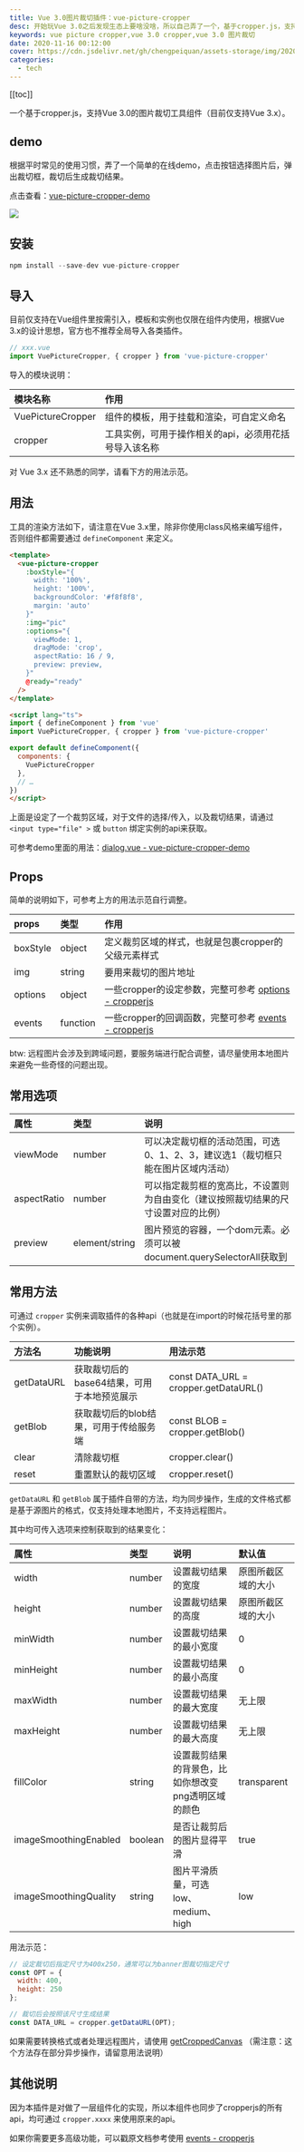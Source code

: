 ```yaml
---
title: Vue 3.0图片裁切插件：vue-picture-cropper
desc: 开始玩Vue 3.0之后发现生态上要啥没啥，所以自己弄了一个，基于cropper.js，支持Vue 3.0的图片裁切工具组件，支持在Vue组件里按需引入，模板和实例也仅限在组件内使用，根据Vue 3.x的设计思想，官方也不推荐全局导入各类插件。
keywords: vue picture cropper,vue 3.0 cropper,vue 3.0 图片裁切
date: 2020-11-16 00:12:00
cover: https://cdn.jsdelivr.net/gh/chengpeiquan/assets-storage/img/2020/12/1.jpg
categories: 
  - tech
---
```

[[toc]]

一个基于cropper.js，支持Vue 3.0的图片裁切工具组件（目前仅支持Vue 3.x）。

## demo

根据平时常见的使用习惯，弄了一个简单的在线demo，点击按钮选择图片后，弹出裁切框，裁切后生成裁切结果。

点击查看：[vue-picture-cropper-demo](https://chengpeiquan.github.io/vue-picture-cropper-demo/)

![](https://cdn.jsdelivr.net/gh/chengpeiquan/assets-storage/img/2020/12/preview.jpg)

## 安装

```js
npm install --save-dev vue-picture-cropper
```

## 导入

目前仅支持在Vue组件里按需引入，模板和实例也仅限在组件内使用，根据Vue 3.x的设计思想，官方也不推荐全局导入各类插件。

```js
// xxx.vue
import VuePictureCropper, { cropper } from 'vue-picture-cropper'
```

导入的模块说明：

模块名称|作用
:--|:--
VuePictureCropper|组件的模板，用于挂载和渲染，可自定义命名
cropper|工具实例，可用于操作相关的api，必须用花括号导入该名称

对 Vue 3.x 还不熟悉的同学，请看下方的用法示范。

## 用法

工具的渲染方法如下，请注意在Vue 3.x里，除非你使用class风格来编写组件，否则组件都需要通过 `defineComponent` 来定义。

```html
<template>
  <vue-picture-cropper
    :boxStyle="{
      width: '100%',
      height: '100%',
      backgroundColor: '#f8f8f8',
      margin: 'auto'
    }"
    :img="pic"
    :options="{
      viewMode: 1,
      dragMode: 'crop',
      aspectRatio: 16 / 9,
      preview: preview,
    }"
    @ready="ready"
  />
</template>

<script lang="ts">
import { defineComponent } from 'vue'
import VuePictureCropper, { cropper } from 'vue-picture-cropper'

export default defineComponent({
  components: {
    VuePictureCropper
  },
  // …
})
</script>
```

上面是设定了一个裁剪区域，对于文件的选择/传入，以及裁切结果，请通过 `<input type="file" >` 或 `button` 绑定实例的api来获取。

可参考demo里面的用法：[dialog.vue - vue-picture-cropper-demo](https://github.com/chengpeiquan/vue-picture-cropper-demo/blob/main/src/views/dialog.vue)

## Props

简单的说明如下，可参考上方的用法示范自行调整。

props|类型|作用
:--|:--|:--
boxStyle|object|定义裁剪区域的样式，也就是包裹cropper的父级元素样式
img|string|要用来裁切的图片地址
options|object|一些cropper的设定参数，完整可参考 [options - cropperjs](https://github.com/fengyuanchen/cropperjs#options)
events|function|一些cropper的回调函数，完整可参考 [events - cropperjs](https://github.com/fengyuanchen/cropperjs#events)

btw: 远程图片会涉及到跨域问题，要服务端进行配合调整，请尽量使用本地图片来避免一些奇怪的问题出现。

## 常用选项

属性|类型|说明
:--|:--|:--
viewMode|number|可以决定裁切框的活动范围，可选0、1、2、3，建议选1（裁切框只能在图片区域内活动）
aspectRatio|number|可以指定裁剪框的宽高比，不设置则为自由变化（建议按照裁切结果的尺寸设置对应的比例）
preview|element/string|图片预览的容器，一个dom元素。必须可以被document.querySelectorAll获取到

## 常用方法

可通过 `cropper` 实例来调取插件的各种api（也就是在import的时候花括号里的那个实例）。

方法名|功能说明|用法示范
:--|:--|:--
getDataURL|获取裁切后的base64结果，可用于本地预览展示|const DATA_URL = cropper.getDataURL()
getBlob|获取裁切后的blob结果，可用于传给服务端|const BLOB = cropper.getBlob()
clear|清除裁切框|cropper.clear()
reset|重置默认的裁切区域|cropper.reset()

`getDataURL` 和 `getBlob` 属于插件自带的方法，均为同步操作，生成的文件格式都是基于源图片的格式，仅支持处理本地图片，不支持远程图片。

其中均可传入选项来控制获取到的结果变化：

属性|类型|说明|默认值
:--|:--|:--|:--
width|number|设置裁切结果的宽度|原图所截区域的大小
height|number|设置裁切结果的高度|原图所截区域的大小
minWidth|number|设置裁切结果的最小宽度|0
minHeight|number|设置裁切结果的最小高度|0
maxWidth|number|设置裁切结果的最大宽度|无上限
maxHeight|number|设置裁切结果的最大高度|无上限
fillColor|string|设置裁剪结果的背景色，比如你想改变png透明区域的颜色|transparent
imageSmoothingEnabled|boolean|是否让裁剪后的图片显得平滑|true
imageSmoothingQuality|string|图片平滑质量，可选low、medium、high|low

用法示范：

```js
// 设定裁切后指定尺寸为400x250，通常可以为banner图裁切指定尺寸
const OPT = {
  width: 400,
  height: 250
};

// 裁切后会按照该尺寸生成结果
const DATA_URL = cropper.getDataURL(OPT);
```

如果需要转换格式或者处理远程图片，请使用 [getCroppedCanvas](https://github.com/fengyuanchen/cropperjs#getcroppedcanvasoptions) （需注意：这个方法存在部分异步操作，请留意用法说明）

## 其他说明

因为本插件是对做了一层组件化的实现，所以本组件也同步了cropperjs的所有api，均可通过 `cropper.xxxx` 来使用原来的api。

如果你需要更多高级功能，可以戳原文档参考使用 [events - cropperjs](https://github.com/fengyuanchen/cropperjs#events)